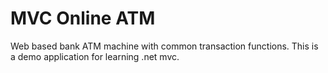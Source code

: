 # MVC Online ATM 

Web based bank ATM machine with common transaction functions.
This is a demo application for learning .net mvc.

